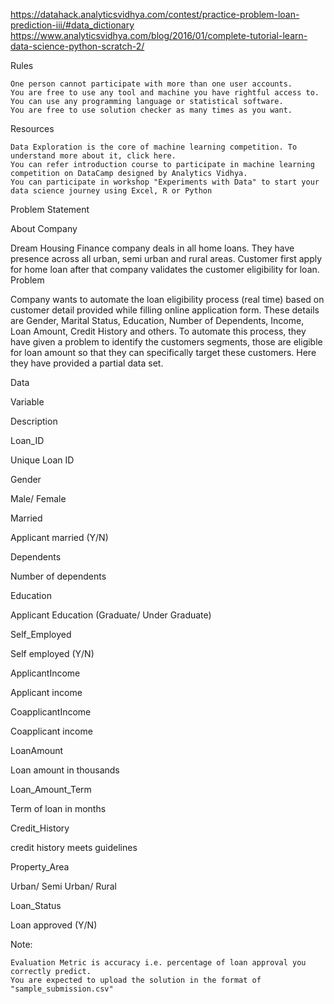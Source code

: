 https://datahack.analyticsvidhya.com/contest/practice-problem-loan-prediction-iii/#data_dictionary
https://www.analyticsvidhya.com/blog/2016/01/complete-tutorial-learn-data-science-python-scratch-2/

Rules

    One person cannot participate with more than one user accounts.
    You are free to use any tool and machine you have rightful access to.
    You can use any programming language or statistical software.
    You are free to use solution checker as many times as you want.


 
Resources

    Data Exploration is the core of machine learning competition. To understand more about it, click here.
    You can refer introduction course to participate in machine learning competition on DataCamp designed by Analytics Vidhya.
    You can participate in workshop "Experiments with Data" to start your data science journey using Excel, R or Python

Problem Statement

About Company

Dream Housing Finance company deals in all home loans. They have presence across all urban, semi urban and rural areas. Customer first apply for home loan after that company validates the customer eligibility for loan.
Problem

Company wants to automate the loan eligibility process (real time) based on customer detail provided while filling online application form. These details are Gender, Marital Status, Education, Number of Dependents, Income, Loan Amount, Credit History and others. To automate this process, they have given a problem to identify the customers segments, those are eligible for loan amount so that they can specifically target these customers. Here they have provided a partial data set.




Data

Variable
	

Description

Loan_ID
	

Unique Loan ID

Gender
	

Male/ Female

Married
	

Applicant married (Y/N)

Dependents
	

Number of dependents

Education
	

Applicant Education (Graduate/ Under Graduate)

Self_Employed
	

Self employed (Y/N)

ApplicantIncome
	

Applicant income

CoapplicantIncome
	

Coapplicant income

LoanAmount
	

Loan amount in thousands

Loan_Amount_Term
	

Term of loan in months

Credit_History
	

credit history meets guidelines

Property_Area
	

Urban/ Semi Urban/ Rural

Loan_Status
	

Loan approved (Y/N)






Note: 

    Evaluation Metric is accuracy i.e. percentage of loan approval you correctly predict.
    You are expected to upload the solution in the format of "sample_submission.csv"
